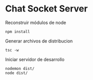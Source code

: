 # Chat Socket Server

Reconstruir módulos de node
```
npm install
```

Generar archivos de distribucion
```
tsc -w
```

Iniciar servidor de desarrollo
```
nodemon dist/
node dist/
```